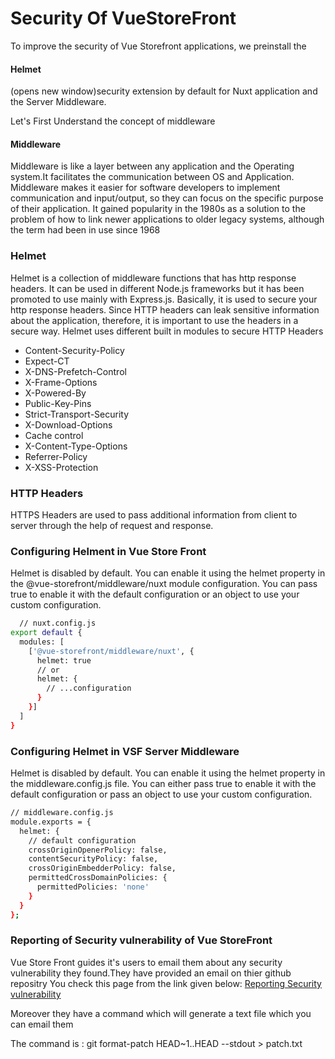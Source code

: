 # Security Of VueStoreFront
To improve the security of Vue Storefront applications, we preinstall the 
#### Helmet 
(opens new window)security extension by default for Nuxt application and the Server Middleware.

Let's First Understand the concept of middleware
#### Middleware
Middleware is like a layer between any application and the Operating system.It facilitates the communication between OS and Application.
Middleware makes it easier for software developers to implement communication and input/output, so they can focus on the specific purpose of their application. It gained popularity in the 1980s as a solution to the problem of how to link newer applications to older legacy systems, although the term had been in use since 1968

### Helmet
Helmet is a collection of middleware functions that has http response headers. It can be used in different Node.js frameworks but it has been promoted to use mainly with Express.js. Basically, it is used to secure your http response headers. Since HTTP headers can leak sensitive information about the application, therefore, it is important to use the headers in a secure way.
Helmet uses different built in modules to secure HTTP Headers

- Content-Security-Policy
- Expect-CT
- X-DNS-Prefetch-Control
- X-Frame-Options
- X-Powered-By
- Public-Key-Pins
- Strict-Transport-Security
- X-Download-Options
- Cache control
- X-Content-Type-Options
- Referrer-Policy
- X-XSS-Protection

### HTTP Headers
HTTPS Headers are used to pass additional information from client to server through the help of request and response.

### Configuring Helment in Vue Store Front
Helmet is disabled by default. You can enable it using the helmet property in the @vue-storefront/middleware/nuxt module configuration. You can pass true to enable it with the default configuration or an object to use your custom configuration.

```bash
  // nuxt.config.js
export default {
  modules: [
    ['@vue-storefront/middleware/nuxt', {
      helmet: true
      // or
      helmet: {
        // ...configuration
      }
    }]
  ]
}
```

### Configuring Helmet in VSF Server Middleware 
Helmet is disabled by default. You can enable it using the helmet property in the middleware.config.js file. You can either pass true to enable it with the default configuration or pass an object to use your custom configuration.

```bash
// middleware.config.js
module.exports = {
  helmet: {
    // default configuration
    crossOriginOpenerPolicy: false,
    contentSecurityPolicy: false,
    crossOriginEmbedderPolicy: false,
    permittedCrossDomainPolicies: {
      permittedPolicies: 'none'
    }
  }
};
```

### Reporting of Security vulnerability  of Vue StoreFront
Vue Store Front guides it's users to email them about any security vulnerability they found.They have provided an email on thier github repositry
You check this page from the link given below:
[Reporting Security vulnerability](https://github.com/vuestorefront/vue-storefront/security/policy)

Moreover they have a command which will generate a text file which you can email them

The command is :
git format-patch HEAD~1..HEAD --stdout > patch.txt

